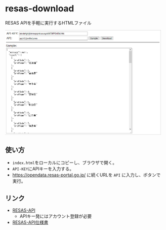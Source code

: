 # resas-download
RESAS APIを手軽に実行するHTMLファイル

![screenshot](./doc/screenshot.png)

## 使い方
- `index.html`をローカルにコピーし、ブラウザで開く。
- `API-KEY`にAPIキーを入力する。
- https://opendata.resas-portal.go.jp/ に続くURLを `API` に入力し、ボタンで実行。


## リンク
- [RESAS-API](https://opendata.resas-portal.go.jp/)
  - APIキー発にはアカウント登録が必要
- [RESAS-API仕様書](https://opendata.resas-portal.go.jp/docs/api/v1/index.html)
